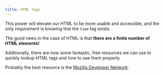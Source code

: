 ```yaml
---
title: HTML tags
---
```


This power will elevate our HTML to be more usable and accessible, and the only requirement is knowing that the `time` tag exists.

The good news in the case of HTML is that **there are a finite number of HTML elements!**

Additionally, there are now some fantastic, free resources we can use to quickly lookup HTML tags and how to use them properly.

Probably the best resource is the [Mozilla Developer Network](https://developer.mozilla.org/en-US/). 

